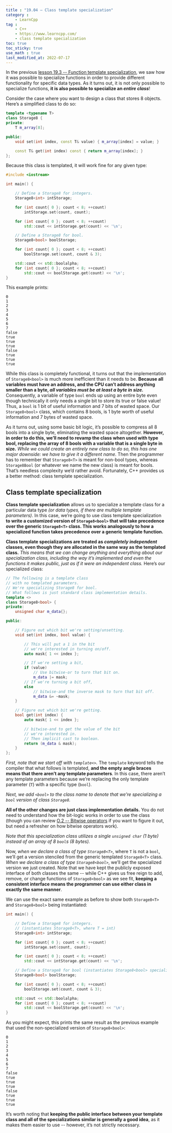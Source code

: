 ```yaml
---
title : "19.04 — Class template specialization"
category :
    - LearnCpp
tag : 
    - C++
    - https://www.learncpp.com/
    - class template specialization
toc: true  
toc_sticky: true 
use_math : true
last_modified_at: 2022-07-17
---
```



In the previous [lesson 19.3 -- Function template specialization](https://www.learncpp.com/cpp-tutorial/function-template-specialization/), we saw how it was possible to specialize functions in order to provide different functionality for specific data types. As it turns out, it is not only possible to specialize functions, **it is also possible to specialize an *entire class***!

Consider the case where you want to design a class that stores 8 objects. Here’s a simplified class to do so:

```c++
template <typename T>
class Storage8 {
private:
    T m_array[8];

public:
    void set(int index, const T& value) { m_array[index] = value; }

    const T& get(int index) const { return m_array[index]; }
};
```

Because this class is templated, it will work fine for any given type:

```c++
#include <iostream>

int main() {

    // Define a Storage8 for integers.
    Storage8<int> intStorage;

    for (int count{ 0 }; count < 8; ++count)
        intStorage.set(count, count);

    for (int count{ 0 }; count < 8; ++count)
        std::cout << intStorage.get(count) << '\n';

    // Define a Storage8 for bool.
    Storage8<bool> boolStorage;

    for (int count{ 0 }; count < 8; ++count)
        boolStorage.set(count, count & 3);

    std::cout << std::boolalpha;
    for (int count{ 0 }; count < 8; ++count)
        std::cout << boolStorage.get(count) << '\n';
}
```

This example prints:

```
0
1
2
3
4
5
6
7
false
true
true
true
false
true
true
true
```

While this class is completely functional, it turns out that the implementation of `Storage8<bool>` is much more inefficient than it needs to be. **Because all variables must have an address, and the CPU can’t address anything smaller than a byte, *all variables must be at least a byte in size.*** Consequently, a variable of type `bool` ends up using an entire byte even though technically it only needs a single bit to store its true or false value! Thus, a `bool` is 1 bit of useful information and 7 bits of wasted space. Our `Storage8<bool>` class, which contains 8 bools, is 1 byte worth of useful information and 7 bytes of wasted space.

As it turns out, using some basic bit logic, it’s possible to compress all 8 bools into a single byte, eliminating the wasted space altogether. **However, in order to do this, we’ll need to revamp the class when used with type bool, replacing the array of 8 bools with a variable that is a single byte in size.** *While we could create an entirely new class to do so, this has one major downside: we have to give it a different name.* Then the programmer has to remember that `Storage8<T>` is meant for non-bool types, whereas `Storage8Bool` (or whatever we name the new class) is meant for bools. That’s needless complexity we’d rather avoid. Fortunately, C++ provides us a better method: class template specialization.


## Class template specialization

**Class template specialization** allows us to specialize a template class for a particular data type *(or data types, if there are multiple template parameters)*. In this case, we’re going to use class template specialization **to write a customized version of `Storage8<bool>` that will take precedence over the generic `Storage8<T>` class. This works analogously to how a specialized function takes precedence over a generic template function.**

**Class template specializations are treated as *completely independent* classes, even though they are allocated in the same way as the templated class.** *This means that we can change anything and everything about our specialization class, including the way it’s implemented and even the functions it makes public, just as if it were an independent class.* Here’s our specialized class:

```c++
// The following is a template class 
// with no templated parameters.
// We're specializing Storage8 for bool.
// What follows is just standard class implementation details.
template <>
class Storage8<bool> {
private:
    unsigned char m_data{};

public:

    // Figure out which bit we're setting/unsetting.
    void set(int index, bool value) {

        // This will put a 1 in the bit 
        // we're interested in turning on/off.
        auto mask{ 1 << index };

        // If we're setting a bit,
        if (value)
            // Use bitwise-or to turn that bit on.
            m_data |= mask;
        // If we're turning a bit off,
        else
            // bitwise-and the inverse mask to turn that bit off.
            m_data &= ~mask;
    }

    // Figure out which bit we're getting.
    bool get(int index) {
        auto mask{ 1 << index };

        // bitwise-and to get the value of the bit 
        // we're interested in.
        // Then implicit cast to boolean.
        return (m_data & mask);
    }
};
```

*First, note that we start off with `template<>`.* The `template` keyword tells the compiler that what follows is templated, **and the empty angle braces means that there aren’t any template parameters**. In this case, there aren’t any template parameters because we’re replacing the only template parameter (`T`) with a specific type (`bool`).

*Next, we add `<bool>` to the class name to denote that we’re specializing a `bool` version of class `Storage8`.*

**All of the other changes are just class implementation details.** You do not need to understand how the bit-logic works in order to use the class (though you can review [O.2 -- Bitwise operators](https://www.learncpp.com/cpp-tutorial/bitwise-operators/) if you want to figure it out, but need a refresher on how bitwise operators work).

*Note that this specialization class utilizes a single `unsigned char` (1 byte) instead of an array of 8 `bool`s (8 bytes).*

Now, *when we declare a class of type `Storage8<T>`*, where `T` is not a `bool`, we’ll get a version stenciled from the generic templated `Storage8<T>` class. *When we declare a class of type `Storage8<bool>`*, we’ll get the specialized version we just created. Note that we have kept the publicly exposed interface of both classes the same -- while C++ gives us free reign to add, remove, or change functions of `Storage8<bool>` as we see fit, **keeping a consistent interface means the programmer can use either class in exactly the same manner**.

We can use the exact same example as before to show both `Storage8<T>` and `Storage8<bool>` being instantiated:

```c++
int main() {

    // Define a Storage8 for integers.
    // (instantiates Storage8<T>, where T = int)
    Storage8<int> intStorage;

    for (int count{ 0 }; count < 8; ++count)
        intStorage.set(count, count);

    for (int count{ 0 }; count < 8; ++count)
        std::cout << intStorage.get(count) << '\n';

    // Define a Storage8 for bool (instantiates Storage8<bool> specialization).
    Storage8<bool> boolStorage;

    for (int count{ 0 }; count < 8; ++count)
        boolStorage.set(count, count & 3);

    std::cout << std::boolalpha;
    for (int count{ 0 }; count < 8; ++count)
        std::cout << boolStorage.get(count) << '\n';
}
```

As you might expect, this prints the same result as the previous example that used the non-specialized version of `Storage8<bool>`:

```
0
1
2
3
4
5
6
7
false
true
true
true
false
true
true
true
```

It’s worth noting that **keeping the public interface between your template class and all of the specializations similar is generally a good idea**, as it makes them easier to use -- however, it’s not strictly necessary.